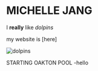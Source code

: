 # MICHELLE JANG

I **really** like *dolpins*

my website is [here] 

![dolpins](https://goo.gl/images/vx76gn)

STARTING OAKTON POOL
-hello
